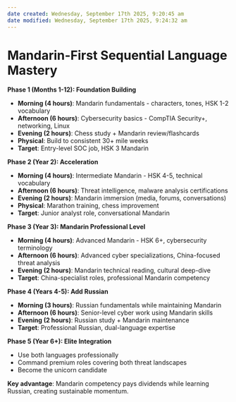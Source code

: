 ```yaml
---
date created: Wednesday, September 17th 2025, 9:20:45 am
date modified: Wednesday, September 17th 2025, 9:24:32 am
---
```


# Mandarin-First Sequential Language Mastery

**Phase 1 (Months 1-12): Foundation Building**

- **Morning (4 hours)**: Mandarin fundamentals - characters, tones, HSK 1-2 vocabulary
- **Afternoon (6 hours)**: Cybersecurity basics - CompTIA Security+, networking, Linux
- **Evening (2 hours)**: Chess study + Mandarin review/flashcards
- **Physical**: Build to consistent 30+ mile weeks
- **Target**: Entry-level SOC job, HSK 3 Mandarin

**Phase 2 (Year 2): Acceleration**

- **Morning (4 hours)**: Intermediate Mandarin - HSK 4-5, technical vocabulary
- **Afternoon (6 hours)**: Threat intelligence, malware analysis certifications
- **Evening (2 hours)**: Mandarin immersion (media, forums, conversations)
- **Physical**: Marathon training, chess improvement
- **Target**: Junior analyst role, conversational Mandarin

**Phase 3 (Year 3): Mandarin Professional Level**

- **Morning (4 hours)**: Advanced Mandarin - HSK 6+, cybersecurity terminology
- **Afternoon (6 hours)**: Advanced cyber specializations, China-focused threat analysis
- **Evening (2 hours)**: Mandarin technical reading, cultural deep-dive
- **Target**: China-specialist roles, professional Mandarin competency

**Phase 4 (Years 4-5): Add Russian**

- **Morning (3 hours)**: Russian fundamentals while maintaining Mandarin
- **Afternoon (6 hours)**: Senior-level cyber work using Mandarin skills
- **Evening (2 hours)**: Russian study + Mandarin maintenance
- **Target**: Professional Russian, dual-language expertise

**Phase 5 (Year 6+): Elite Integration**

- Use both languages professionally
- Command premium roles covering both threat landscapes
- Become the unicorn candidate

**Key advantage**: Mandarin competency pays dividends while learning Russian, creating sustainable momentum.